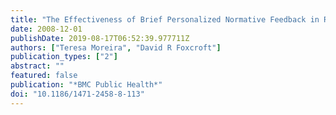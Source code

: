 ```yaml
---
title: "The Effectiveness of Brief Personalized Normative Feedback in Reducing Alcohol-Related Problems amongst University Students: Protocol for a Randomized Controlled Trial"
date: 2008-12-01
publishDate: 2019-08-17T06:52:39.977711Z
authors: ["Teresa Moreira", "David R Foxcroft"]
publication_types: ["2"]
abstract: ""
featured: false
publication: "*BMC Public Health*"
doi: "10.1186/1471-2458-8-113"
---
```


